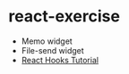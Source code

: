 # react-exercise

- Memo widget
- File-send widget
- [React Hooks Tutorial](https://velog.io/@velopert/react-hooks)
